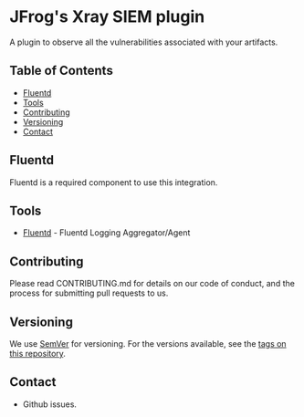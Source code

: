 # JFrog's Xray SIEM plugin

A plugin to observe all the vulnerabilities associated with your artifacts.
## Table of Contents

   * [Fluentd](#fluentd)
   * [Tools](#tools)
   * [Contributing](#contributing)
   * [Versioning](#versioning)
   * [Contact](#contact)

## Fluentd

Fluentd is a required component to use this integration.
## Tools
* [Fluentd](https://www.fluentd.org) - Fluentd Logging Aggregator/Agent
## Contributing
Please read CONTRIBUTING.md for details on our code of conduct, and the process for submitting pull requests to us.
## Versioning
We use [SemVer](http://semver.org/) for versioning. For the versions available, see the [tags on this repository](https://github.com/your/project/tags).

## Contact
* Github issues.